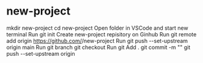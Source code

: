 # new-project
mkdir new-project
cd new-project
Open folder in VSCode and start new terminal
Run git init
Create new-project repisitory on Ginhub
Run git remote add origin https://github.com/<usrname>/new-project
Run git push --set-upstream origin main
Run git branch <branchname>
    git checkout <branchname>
Run git Add .
    git commit -m "<commit name>"
    git push --set-upstream origin <branchname>
